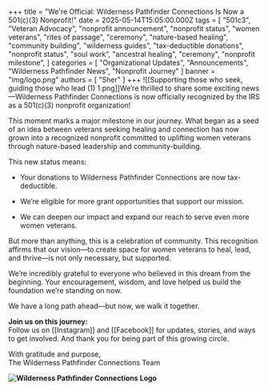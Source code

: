 +++
title = "We're Official: Wilderness Pathfinder Connections Is Now a 501(c)(3) Nonprofit!"
date = 2025-05-14T15:05:00.000Z
tags = [
  "501c3",
  "Veteran Advocacy",
  "nonprofit announcement",
  "nonprofit status",
  "women veterans",
  "rites of passage",
  "ceremony",
  "nature-based healing",
  "community building",
  "wilderness guides",
  "tax-deductible donations",
  "nonprofit status",
  "soul work",
  "ancestral healing",
  "ceremony",
  "nonprofit milestone",
]
categories = [
  "Organizational Updates",
  "Announcements",
  "Wilderness Pathfinder News",
  "Nonprofit Journey"
]
banner = "img/logo.png"
authors = [ "Sher" ]
+++
![[Supporting those who seek, guiding those who lead (1) 1.png]]We’re thrilled to share some exciting news—Wilderness Pathfinder Connections is now officially recognized by the IRS as a 501(c)(3) nonprofit organization!

This moment marks a major milestone in our journey. What began as a seed of an idea between veterans seeking healing and connection has now grown into a recognized nonprofit committed to uplifting women veterans through nature-based leadership and community-building.

This new status means:

- Your donations to Wilderness Pathfinder Connections are now tax-deductible.
    
- We’re eligible for more grant opportunities that support our mission.
    
- We can deepen our impact and expand our reach to serve even more women veterans.
    

But more than anything, this is a celebration of community. This recognition affirms that our vision—to create space for women veterans to heal, lead, and thrive—is not only necessary, but supported.

We’re incredibly grateful to everyone who believed in this dream from the beginning. Your encouragement, wisdom, and love helped us build the foundation we’re standing on now.

We have a long path ahead—but now, we walk it together.

**Join us on this journey:**  
Follow us on [[Instagram]] and [[Facebook]] for updates, stories, and ways to get involved. And thank you for being part of this growing circle.

With gratitude and purpose,  
The Wilderness Pathfinder Connections Team

**![Wilderness Pathfinder Connections Logo](/uploads/logo.png)**